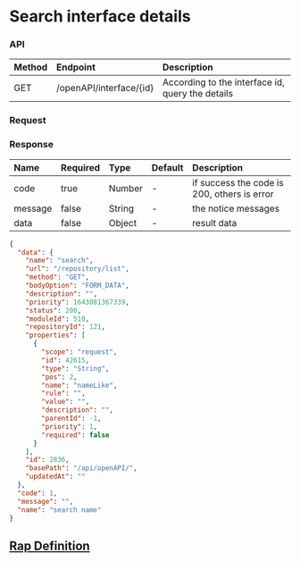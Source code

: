 <!--
 * @Author: xia xian
 * @Date: 2022-06-06 17:26:30
 * @LastEditors: xia xian
 * @LastEditTime: 2022-11-23 17:10:14
 * @Description:
-->
# Search interface details

### API

| Method | Endpoint                       | Description            |
| :----- | :----------------------------- | :--------------------- |
| GET   | /openAPI/interface/{id} | According to the interface id, query the details |

### Request

### Response

| Name    | Required | Type   | Default | Description                                 |
| :------ | :------- | :----- | :------ | :------------------------------------------ |
| code    | true     | Number |    -    | if success the code is 200, others is error |
| message | false    | String |    -    | the notice messages                         |
| data    | false    | Object   |    -     | result data                                 |

```json
{
  "data": {
    "name": "search",
    "url": "/repository/list",
    "method": "GET",
    "bodyOption": "FORM_DATA",
    "description": "",
    "priority": 1643081367339,
    "status": 200,
    "moduleId": 510,
    "repositoryId": 121,
    "properties": [
      {
        "scope": "request",
        "id": 42615,
        "type": "String",
        "pos": 2,
        "name": "nameLike",
        "rule": "",
        "value": "",
        "description": "",
        "parentId": -1,
        "priority": 1,
        "required": false
      }
    ],
    "id": 2836,
    "basePath": "/api/openAPI/",
    "updatedAt": ""
  },
  "code": 1,
  "message": "",
  "name": "search name"
}
```

## [Rap Definition](/repository/editor?id=317&itf=12576)